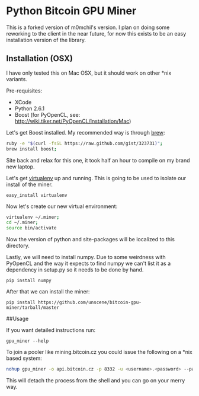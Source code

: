 Python Bitcoin GPU Miner
=======================================

This is a forked version of m0mchil's version.  I plan on doing some reworking to the client in the near future, for now this exists to be an easy installation version of the library.


## Installation (OSX)


I have only tested this on Mac OSX, but it should work on other *nix variants.

Pre-requisites:

*   XCode
*   Python 2.6.1
*   Boost (for PyOpenCL, see: http://wiki.tiker.net/PyOpenCL/Installation/Mac)

Let's get Boost installed.  My recommended way is through [brew](http://mxcl.github.com/homebrew/):

``` bash
ruby -e "$(curl -fsSL https://raw.github.com/gist/323731)";
brew install boost;
```

Site back and relax for this one, it took half an hour to compile on my brand new laptop.

Let's get [virtualenv](http://www.virtualenv.org/en/latest/) up and running.  This is going to be used to isolate our install of the miner.

``` 
easy_install virtualenv
```

Now let's create our new virtual environment:

``` bash 
virtualenv ~/.miner;
cd ~/.miner;
source bin/activate
```
 
Now the version of python and site-packages will be localized to this directory.  

Lastly, we will need to install numpy.  Due to some weirdness with PyOpenCL and the way it expects to find numpy we can't list it as a dependency in setup.py so it needs to be done by hand.

``` pip install numpy ```

After that we can install the miner:

``` 
pip install https://github.com/unscene/bitcoin-gpu-miner/tarball/master
```

##Usage

If you want detailed instructions run:

```
gpu_miner --help
```

To join a pooler like mining.bitcoin.cz you could issue the following on a *nix based system:

``` bash 
nohup gpu_miner -o api.bitcoin.cz -p 8332 -u <username>.<password> --pass <password> -d 0 & 
```

This will detach the process from the shell and you can go on your merry way.